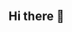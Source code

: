 ## Hi there 👋

<!--
**AnkitSoni522/AnkitSoni522** is a ✨ _special_ ✨ repository because its `README.md` (this file) appears on your GitHub profile.

Here are some ideas to get you started:

👋 Hi, I'm Ankit Kumar Soni!

🎓 B.Tech in Information Technology

🚀 Aspiring Software Developer | Fresher

💡 Passionate about coding, problem-solving, and learning new technologies

🔧 Working on Java, Spring Boot, and software development projects
-->
